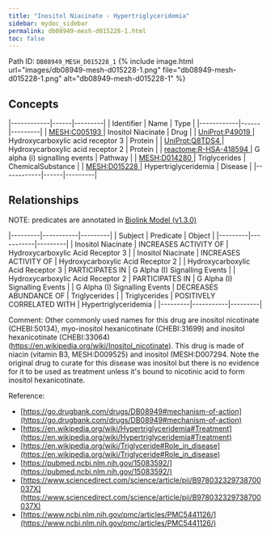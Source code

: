 ```yaml
---
title: "Inositol Niacinate - Hypertriglyceridemia"
sidebar: mydoc_sidebar
permalink: db08949-mesh-d015228-1.html
toc: false 
---
```



Path ID: `DB08949_MESH_D015228_1`
{% include image.html url="images/db08949-mesh-d015228-1.png" file="db08949-mesh-d015228-1.png" alt="db08949-mesh-d015228-1" %}

## Concepts

|------------|------|---------|
| Identifier | Name | Type    |
|------------|------|---------|
| <a href="https://identifiers.org/MESH:C005193">MESH:C005193 </a> | Inositol Niacinate | Drug |
| <a href="https://identifiers.org/UniProt:P49019">UniProt:P49019 </a> | Hydroxycarboxylic acid receptor 3 | Protein |
| <a href="https://identifiers.org/UniProt:Q8TDS4">UniProt:Q8TDS4 </a> | Hydroxycarboxylic acid receptor 2 | Protein |
| <a href="https://identifiers.org/reactome:R-HSA-418594">reactome:R-HSA-418594 </a> | G alpha (i) signalling events | Pathway |
| <a href="https://identifiers.org/MESH:D014280">MESH:D014280 </a> | Triglycerides | ChemicalSubstance |
| <a href="https://identifiers.org/MESH:D015228">MESH:D015228 </a> | Hypertriglyceridemia | Disease |
|------------|------|---------|

## Relationships


NOTE: predicates are annotated in <a href="https://github.com/biolink/biolink-model/releases/tag/v1.3.0">Biolink Model (v1.3.0)</a>

|---------|-----------|---------|
| Subject | Predicate | Object  |
|---------|-----------|---------|
| Inositol Niacinate | INCREASES ACTIVITY OF | Hydroxycarboxylic Acid Receptor 3 |
| Inositol Niacinate | INCREASES ACTIVITY OF | Hydroxycarboxylic Acid Receptor 2 |
| Hydroxycarboxylic Acid Receptor 3 | PARTICIPATES IN | G Alpha (I) Signalling Events |
| Hydroxycarboxylic Acid Receptor 2 | PARTICIPATES IN | G Alpha (I) Signalling Events |
| G Alpha (I) Signalling Events | DECREASES ABUNDANCE OF | Triglycerides |
| Triglycerides | POSITIVELY CORRELATED WITH | Hypertriglyceridemia |
|---------|-----------|---------|

Comment: Other commonly used names for this drug are inositol nicotinate (CHEBI:50134), myo-inositol hexanicotinate (CHEBI:31699) and inositol hexanicotinate (CHEBI:33064)(https://en.wikipedia.org/wiki/Inositol_nicotinate). This drug is made of niacin (vitamin B3, MESH:D009525) and inositol (MESH:D007294. Note the original drug to curate for this disease was inositol but there is no evidence for it to be used as treatment unless it's bound to nicotinic acid to form inositol hexanicotinate.

Reference: 
  - [https://go.drugbank.com/drugs/DB08949#mechanism-of-action](https://go.drugbank.com/drugs/DB08949#mechanism-of-action)
  - [https://en.wikipedia.org/wiki/Hypertriglyceridemia#Treatment](https://en.wikipedia.org/wiki/Hypertriglyceridemia#Treatment)
  - [https://en.wikipedia.org/wiki/Triglyceride#Role_in_disease](https://en.wikipedia.org/wiki/Triglyceride#Role_in_disease)
  - [https://pubmed.ncbi.nlm.nih.gov/15083592/](https://pubmed.ncbi.nlm.nih.gov/15083592/)
  - [https://www.sciencedirect.com/science/article/pii/B978032329738700037X](https://www.sciencedirect.com/science/article/pii/B978032329738700037X)
  - [https://www.ncbi.nlm.nih.gov/pmc/articles/PMC5441126/](https://www.ncbi.nlm.nih.gov/pmc/articles/PMC5441126/)
